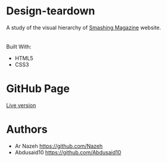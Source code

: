 # Design-teardown

A study of the visual hierarchy of [Smashing Magazine](https://www.smashingmagazine.com/) website.<br>
<br><br>
Built With:
* HTML5
* CSS3

# GitHub Page
[Live version](https://nazeh.github.io/design-teardown/)
# Authors
* Ar Nazeh https://github.com/Nazeh
* Abdusaid10 https://github.com/Abdusaid10